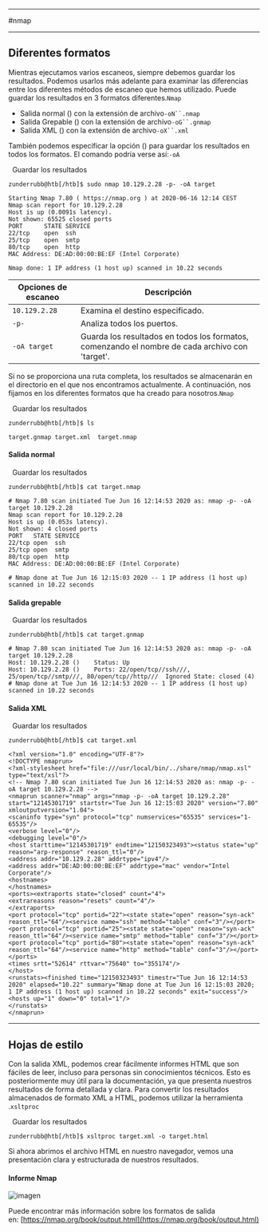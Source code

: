 
-----------
#nmap

---------
## Diferentes formatos

Mientras ejecutamos varios escaneos, siempre debemos guardar los resultados. Podemos usarlos más adelante para examinar las diferencias entre los diferentes métodos de escaneo que hemos utilizado. Puede guardar los resultados en 3 formatos diferentes.`Nmap`

- Salida normal () con la extensión de archivo`-oN``.nmap`
- Salida Grepable () con la extensión de archivo`-oG``.gnmap`
- Salida XML () con la extensión de archivo`-oX``.xml`

También podemos especificar la opción () para guardar los resultados en todos los formatos. El comando podría verse así:`-oA`

  Guardar los resultados

```shell-session
zunderrubb@htb[/htb]$ sudo nmap 10.129.2.28 -p- -oA target

Starting Nmap 7.80 ( https://nmap.org ) at 2020-06-16 12:14 CEST
Nmap scan report for 10.129.2.28
Host is up (0.0091s latency).
Not shown: 65525 closed ports
PORT      STATE SERVICE
22/tcp    open  ssh
25/tcp    open  smtp
80/tcp    open  http
MAC Address: DE:AD:00:00:BE:EF (Intel Corporate)

Nmap done: 1 IP address (1 host up) scanned in 10.22 seconds
```

|**Opciones de escaneo**|**Descripción**|
|---|---|
|`10.129.2.28`|Examina el destino especificado.|
|`-p-`|Analiza todos los puertos.|
|`-oA target`|Guarda los resultados en todos los formatos, comenzando el nombre de cada archivo con 'target'.|

Si no se proporciona una ruta completa, los resultados se almacenarán en el directorio en el que nos encontramos actualmente. A continuación, nos fijamos en los diferentes formatos que ha creado para nosotros.`Nmap`

  Guardar los resultados

```shell-session
zunderrubb@htb[/htb]$ ls

target.gnmap target.xml  target.nmap
```

#### Salida normal

  Guardar los resultados

```shell-session
zunderrubb@htb[/htb]$ cat target.nmap

# Nmap 7.80 scan initiated Tue Jun 16 12:14:53 2020 as: nmap -p- -oA target 10.129.2.28
Nmap scan report for 10.129.2.28
Host is up (0.053s latency).
Not shown: 4 closed ports
PORT   STATE SERVICE
22/tcp open  ssh
25/tcp open  smtp
80/tcp open  http
MAC Address: DE:AD:00:00:BE:EF (Intel Corporate)

# Nmap done at Tue Jun 16 12:15:03 2020 -- 1 IP address (1 host up) scanned in 10.22 seconds
```

#### Salida grepable

  Guardar los resultados

```shell-session
zunderrubb@htb[/htb]$ cat target.gnmap

# Nmap 7.80 scan initiated Tue Jun 16 12:14:53 2020 as: nmap -p- -oA target 10.129.2.28
Host: 10.129.2.28 ()	Status: Up
Host: 10.129.2.28 ()	Ports: 22/open/tcp//ssh///, 25/open/tcp//smtp///, 80/open/tcp//http///	Ignored State: closed (4)
# Nmap done at Tue Jun 16 12:14:53 2020 -- 1 IP address (1 host up) scanned in 10.22 seconds
```

#### Salida XML

  Guardar los resultados

```shell-session
zunderrubb@htb[/htb]$ cat target.xml

<?xml version="1.0" encoding="UTF-8"?>
<!DOCTYPE nmaprun>
<?xml-stylesheet href="file:///usr/local/bin/../share/nmap/nmap.xsl" type="text/xsl"?>
<!-- Nmap 7.80 scan initiated Tue Jun 16 12:14:53 2020 as: nmap -p- -oA target 10.129.2.28 -->
<nmaprun scanner="nmap" args="nmap -p- -oA target 10.129.2.28" start="12145301719" startstr="Tue Jun 16 12:15:03 2020" version="7.80" xmloutputversion="1.04">
<scaninfo type="syn" protocol="tcp" numservices="65535" services="1-65535"/>
<verbose level="0"/>
<debugging level="0"/>
<host starttime="12145301719" endtime="12150323493"><status state="up" reason="arp-response" reason_ttl="0"/>
<address addr="10.129.2.28" addrtype="ipv4"/>
<address addr="DE:AD:00:00:BE:EF" addrtype="mac" vendor="Intel Corporate"/>
<hostnames>
</hostnames>
<ports><extraports state="closed" count="4">
<extrareasons reason="resets" count="4"/>
</extraports>
<port protocol="tcp" portid="22"><state state="open" reason="syn-ack" reason_ttl="64"/><service name="ssh" method="table" conf="3"/></port>
<port protocol="tcp" portid="25"><state state="open" reason="syn-ack" reason_ttl="64"/><service name="smtp" method="table" conf="3"/></port>
<port protocol="tcp" portid="80"><state state="open" reason="syn-ack" reason_ttl="64"/><service name="http" method="table" conf="3"/></port>
</ports>
<times srtt="52614" rttvar="75640" to="355174"/>
</host>
<runstats><finished time="12150323493" timestr="Tue Jun 16 12:14:53 2020" elapsed="10.22" summary="Nmap done at Tue Jun 16 12:15:03 2020; 1 IP address (1 host up) scanned in 10.22 seconds" exit="success"/><hosts up="1" down="0" total="1"/>
</runstats>
</nmaprun>
```

---

## Hojas de estilo

Con la salida XML, podemos crear fácilmente informes HTML que son fáciles de leer, incluso para personas sin conocimientos técnicos. Esto es posteriormente muy útil para la documentación, ya que presenta nuestros resultados de forma detallada y clara. Para convertir los resultados almacenados de formato XML a HTML, podemos utilizar la herramienta .`xsltproc`

  Guardar los resultados

```shell-session
zunderrubb@htb[/htb]$ xsltproc target.xml -o target.html
```

Si ahora abrimos el archivo HTML en nuestro navegador, vemos una presentación clara y estructurada de nuestros resultados.

#### Informe Nmap

![imagen](https://academy.hackthebox.com/storage/modules/19/nmap-report.png)

Puede encontrar más información sobre los formatos de salida en: [https://nmap.org/book/output.html](https://nmap.org/book/output.html)